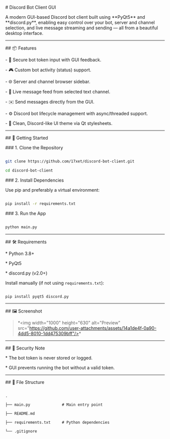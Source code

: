 \# Discord Bot Client GUI



A modern GUI-based Discord bot client built using \*\*PyQt5\*\* and \*\*discord.py\*\*, enabling easy control over your bot, server and channel selection, and live message streaming and sending — all from a beautiful desktop interface.



---



\## 📦 Features



\- 🔐 Secure bot token input with GUI feedback.

\- 🎮 Custom bot activity (status) support.

\- 🌐 Server and channel browser sidebar.

\- 💬 Live message feed from selected text channel.

\- ✉️ Send messages directly from the GUI.

\- ⚙️ Discord bot lifecycle management with async/threaded support.

\- 🧊 Clean, Discord-like UI theme via Qt stylesheets.



---



\## 🚀 Getting Started



\### 1. Clone the Repository



```bash

git clone https://github.com/17xet/discord-bot-client.git

cd discord-bot-client

````



\### 2. Install Dependencies



Use pip and preferably a virtual environment:



```bash

pip install -r requirements.txt

```



\### 3. Run the App



```bash

python main.py

```



---



\## 🛠 Requirements



\* Python 3.8+

\* PyQt5

\* discord.py (v2.0+)



Install manually (if not using `requirements.txt`):



```bash

pip install pyqt5 discord.py

```



---



\## 🖼️ Screenshot



> \*\<img width="1000" height="630" alt="Preview" src="https://github.com/user-attachments/assets/14a1de4f-0a90-4dd5-8010-1dd475309bff"/>*



---



\## 🔐 Security Note



\* The bot token is never stored or logged.

\* GUI prevents running the bot without a valid token.



---



\## 📁 File Structure



```plaintext

.

├── main.py              # Main entry point

├── README.md

├── requirements.txt     # Python dependencies

└── .gitignore

```

